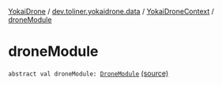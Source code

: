 [YokaiDrone](../../index.md) / [dev.toliner.yokaidrone.data](../index.md) / [YokaiDroneContext](index.md) / [droneModule](./drone-module.md)

# droneModule

`abstract val droneModule: `[`DroneModule`](../-drone-module/index.md) [(source)](https://github.com/toliner/YokaiDrone/tree/master/src/main/kotlin/dev/toliner/yokaidrone/data/YokaiDroneContext.kt#L11)